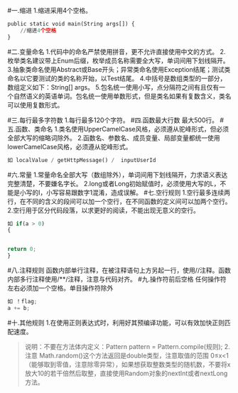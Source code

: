 #一.缩进
1.缩进采用4个空格。

```python
public static void main(String args[]) {       
    //缩进4个空格
}
```
#二.变量命名
1.代码中的命名严禁使用拼音，更不允许直接使用中文的方式。
2.枚举类名建议带上Enum后缀，枚举成员名称需要全大写，单词间用下划线隔开。
3.抽象类命名使用Abstract或Base开头；异常类命名使用Exception结尾；测试类命名以它要测试的类的名称开始，以Test结尾。
4.中括号是数组类型的一部分，数组定义如下：String[] args。
5.包名统一使用小写，点分隔符之间有且仅有一个自然语义的英语单词。包名统一使用单数形式，但是类名如果有复数含义，类名可以使用复数形式。

#三.每行最多字符数
1.每行最多120个字符。
#四.函数最大行数
最大500行。
#五.函数、类命名
1.类名使用UpperCamelCase风格，必须遵从驼峰形式，但必须全部大写的缩略词除外。
2.函数名、参数名、成员变量、局部变量都统一使用lowerCamelCase风格，必须遵从驼峰形式。
```python
如 localValue / getHttpMessage() /  inputUserId
```
#六.常量
1.常量命名全部大写（数组除外），单词间用下划线隔开，力求语义表达完整清楚，不要嫌名字长。
2.long或者Long初始赋值时，必须使用大写的L，不能是小写的l，小写容易跟数字1混淆，造成误解。
#七.空行规则
1.空行最多连续两行，在不同的含义的段间可以加一个空行，在不同函数的定义间可以加两个空行。
2.空行用于区分代码段落，以求更好的阅读，不能出现无意义的空行。
```python
如 if(a > 0)
{


return 0;
}
```
#八.注释规则
函数内部单行注释，在被注释语句上方另起一行，使用//注释。函数内部多行注释使用/**/注释，注意与代码对齐。
#九.操作符前后空格
任何操作符左右必须加一个空格。单目操作符除外
```python
如 ！flag;
a += b;
```
#十.其他规则
1.在使用正则表达式时，利用好其预编译功能，可以有效加快正则匹配速度。

>说明：不要在方法体内定义：Pattern pattern = Pattern.compile(规则);
2.注意 Math.random()这个方法返回是double类型，注意取值的范围 0≤x<1（能够取到零值，注意除零异常），如果想获取整数类型的随机数，不要将x放大10的若干倍然后取整，直接使用Random对象的nextInt或者nextLong方法。